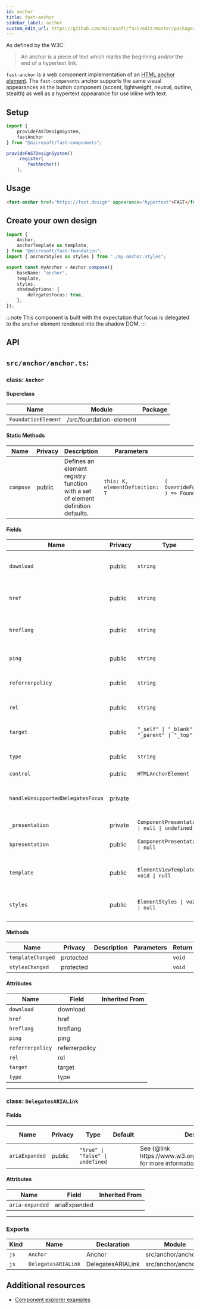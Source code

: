 ```yaml
---
id: anchor
title: fast-anchor
sidebar_label: anchor
custom_edit_url: https://github.com/microsoft/fast/edit/master/packages/web-components/fast-foundation/src/anchor/README.md
---
```


As defined by the W3C:

> An anchor is a piece of text which marks the beginning and/or the end of a hypertext link.

`fast-anchor` is a web component implementation of an [HTML anchor element](https://developer.mozilla.org/en-US/docs/Web/HTML/Element/a). The `fast-components` anchor supports the same visual appearances as the button component (accent, lightweight, neutral, outline, stealth) as well as a hypertext appearance for use inline with text.

## Setup

```ts
import {
    provideFASTDesignSystem,
    fastAnchor
} from "@microsoft/fast-components";

provideFASTDesignSystem()
    .register(
        fastAnchor()
    );
```

## Usage

```html live
<fast-anchor href="https://fast.design" appearance="hypertext">FAST</fast-anchor>
```

## Create your own design

```ts
import {
    Anchor,
    anchorTemplate as template,
} from "@microsoft/fast-foundation";
import { anchorStyles as styles } from "./my-anchor.styles";

export const myAnchor = Anchor.compose({
    baseName: "anchor",
    template,
    styles,
    shadowOptions: {
        delegatesFocus: true,
    },
});
```

:::note
This component is built with the expectation that focus is delegated to the anchor element rendered into the shadow DOM.
:::

## API

## `src/anchor/anchor.ts`:

### class: `Anchor`

#### Superclass

| Name                | Module                  | Package |
| ------------------- | ----------------------- | ------- |
| `FoundationElement` | /src/foundation-element |         |

#### Static Methods

| Name      | Privacy | Description                                                                     | Parameters                      | Return                                                                                                           | Inherited From    |
| --------- | ------- | ------------------------------------------------------------------------------- | ------------------------------- | ---------------------------------------------------------------------------------------------------------------- | ----------------- |
| `compose` | public  | Defines an element registry function with a set of element definition defaults. | `this: K, elementDefinition: T` | `(         overrideDefinition?: OverrideFoundationElementDefinition<T>     ) => FoundationElementRegistry<T, K>` | FoundationElement |

#### Fields

| Name                              | Privacy | Type                                         | Default  | Description                                                                                                                                                                                                             | Inherited From    |
| --------------------------------- | ------- | -------------------------------------------- | -------- | ----------------------------------------------------------------------------------------------------------------------------------------------------------------------------------------------------------------------- | ----------------- |
| `download`                        | public  | `string`                                     |          | Prompts the user to save the linked URL. See {@link https\://developer.mozilla.org/en-US/docs/Web/HTML/Element/a \| `<a>` element } for more information.                                                 |                   |
| `href`                            | public  | `string`                                     |          | The URL the hyperlink references. See {@link https\://developer.mozilla.org/en-US/docs/Web/HTML/Element/a \| `<a>` element } for more information.                                                        |                   |
| `hreflang`                        | public  | `string`                                     |          | Hints at the language of the referenced resource. See {@link https\://developer.mozilla.org/en-US/docs/Web/HTML/Element/a \| `<a>` element } for more information.                                        |                   |
| `ping`                            | public  | `string`                                     |          | See {@link https\://developer.mozilla.org/en-US/docs/Web/HTML/Element/a \| `<a>` element } for more information.                                                                                          |                   |
| `referrerpolicy`                  | public  | `string`                                     |          | See {@link https\://developer.mozilla.org/en-US/docs/Web/HTML/Element/a \| `<a>` element } for more information.                                                                                          |                   |
| `rel`                             | public  | `string`                                     |          | See {@link https\://developer.mozilla.org/en-US/docs/Web/HTML/Element/a \| `<a>` element } for more information.                                                                                          |                   |
| `target`                          | public  | `"_self" \| "_blank" \| "_parent" \| "_top"` |          | See {@link https\://developer.mozilla.org/en-US/docs/Web/HTML/Element/a \| `<a>` element } for more information.                                                                                          |                   |
| `type`                            | public  | `string`                                     |          | See {@link https\://developer.mozilla.org/en-US/docs/Web/HTML/Element/a \| `<a>` element } for more information.                                                                                          |                   |
| `control`                         | public  | `HTMLAnchorElement`                          |          | References the root element                                                                                                                                                                                             |                   |
| `handleUnsupportedDelegatesFocus` | private |                                              |          | Overrides the focus call for where delegatesFocus is unsupported. This check works for Chrome, Edge Chromium, FireFox, and Safari Relevant PR on the Firefox browser: https\://phabricator.services.mozilla.com/D123858 |                   |
| `_presentation`                   | private | `ComponentPresentation \| null \| undefined` | `void 0` |                                                                                                                                                                                                                         | FoundationElement |
| `$presentation`                   | public  | `ComponentPresentation \| null`              |          | A property which resolves the ComponentPresentation instance for the current component.                                                                                                                                 | FoundationElement |
| `template`                        | public  | `ElementViewTemplate \| void \| null`        |          | Sets the template of the element instance. When undefined, the element will attempt to resolve the template from the associated presentation or custom element definition.                                              | FoundationElement |
| `styles`                          | public  | `ElementStyles \| void \| null`              |          | Sets the default styles for the element instance. When undefined, the element will attempt to resolve default styles from the associated presentation or custom element definition.                                     | FoundationElement |

#### Methods

| Name              | Privacy   | Description | Parameters | Return | Inherited From    |
| ----------------- | --------- | ----------- | ---------- | ------ | ----------------- |
| `templateChanged` | protected |             |            | `void` | FoundationElement |
| `stylesChanged`   | protected |             |            | `void` | FoundationElement |

#### Attributes

| Name             | Field          | Inherited From |
| ---------------- | -------------- | -------------- |
| `download`       | download       |                |
| `href`           | href           |                |
| `hreflang`       | hreflang       |                |
| `ping`           | ping           |                |
| `referrerpolicy` | referrerpolicy |                |
| `rel`            | rel            |                |
| `target`         | target         |                |
| `type`           | type           |                |

<hr/>

### class: `DelegatesARIALink`

#### Fields

| Name           | Privacy | Type                             | Default | Description                                                                  | Inherited From |
| -------------- | ------- | -------------------------------- | ------- | ---------------------------------------------------------------------------- | -------------- |
| `ariaExpanded` | public  | `"true" \| "false" \| undefined` |         | See {@link https\://www\.w3.org/WAI/PF/aria/roles#link} for more information |                |

#### Attributes

| Name            | Field        | Inherited From |
| --------------- | ------------ | -------------- |
| `aria-expanded` | ariaExpanded |                |

<hr/>

### Exports

| Kind | Name                | Declaration       | Module               | Package |
| ---- | ------------------- | ----------------- | -------------------- | ------- |
| `js` | `Anchor`            | Anchor            | src/anchor/anchor.ts |         |
| `js` | `DelegatesARIALink` | DelegatesARIALink | src/anchor/anchor.ts |         |


## Additional resources

* [Component explorer examples](https://explore.fast.design/components/fast-anchor)